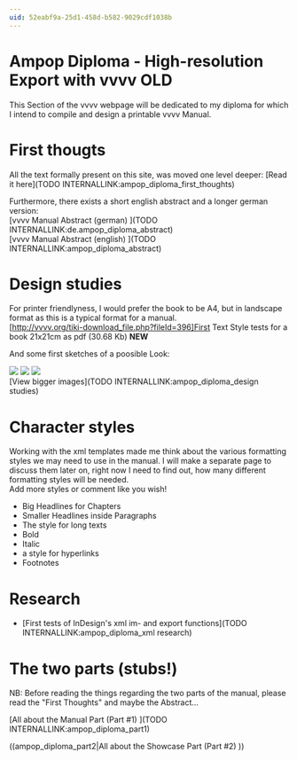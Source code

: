 ```yaml
---
uid: 52eabf9a-25d1-458d-b582-9029cdf1038b
---
```


# Ampop Diploma - High-resolution Export with vvvv OLD
This Section of the vvvv webpage will be dedicated to my diploma for which I intend to compile and design a printable vvvv Manual.  

#  First thougts
All the text formally present on this site, was moved one level deeper: [Read it here](TODO INTERNALLINK:ampop_diploma_first_thoughts)  

Furthermore, there exists a short english abstract and a longer german version:  
[vvvv Manual Abstract (german) ](TODO INTERNALLINK:de.ampop_diploma_abstract)   
[vvvv Manual Abstract (english) ](TODO INTERNALLINK:ampop_diploma_abstract)    

#  Design studies 
For printer friendlyness, I would prefer the book to be A4, but in landscape format as this is a typical format for a manual.  
[http://vvvv.org/tiki-download_file.php?fileId=396]First Text Style tests for a book 21x21cm as pdf (30.68 Kb)</a> **NEW**  

And some first sketches of a poosible Look:  

![](~/img/manual1_1.gif "")    ![](~/img/manual2_1.gif "")    ![](~/img/manual3_1.gif "")  
[View bigger images](TODO INTERNALLINK:ampop_diploma_design studies)  

#  Character styles
Working with the xml templates made me think about the various formatting styles we may need to use in the manual. I will make a separate page to discuss them later on, right now I need to find out, how many different formatting styles will be needed.  
Add more styles or comment like you wish!  

* Big Headlines for Chapters  
* Smaller Headlines inside Paragraphs  
* The style for long texts  
* Bold  
* Italic  
* a style for hyperlinks  
* Footnotes  

#  Research
* [First tests of InDesign's xml im- and export functions](TODO INTERNALLINK:ampop_diploma_xml research)  

#  The two parts (stubs!)
NB: Before reading the things regarding the two parts of the manual, please read the "First Thoughts" and maybe the Abstract...  

[All about the Manual Part (Part #1) ](TODO INTERNALLINK:ampop_diploma_part1)  

((ampop_diploma_part2|All about the Showcase Part (Part #2) ))